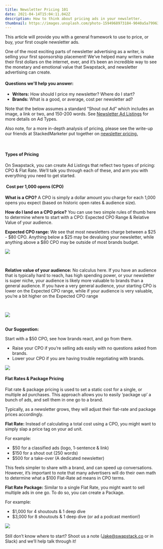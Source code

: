 ```yaml
---
title: Newsletter Pricing 101
date: 2021-04-14T15:04:11.042Z
description: How to think about pricing ads in your newsletter.
thumbnail: https://images.unsplash.com/photo-1594968973184-9040a5a79963?ixid=MnwxMjA3fDB8MHxwaG90by1wYWdlfHx8fGVufDB8fHx8&ixlib=rb-1.2.1&auto=format&fit=crop&w=1350&q=80
---
```

This article will provide you with a general framework to use to price, or buy, your first couple newsletter ads.

One of the most exciting parts of newsletter advertising as a writer, is selling your first sponsorship placement! We’ve helped many writers make their first dollars on the internet, ever, and it’s been an incredible way to see the monetary and emotional value that Swapstack, and newsletter advertising can create. 

#### Questions we'll help you answer:

* **Writers:** How should I price my newsletter? Where do I start?
* **Brands:** What is a good, or average, cost per newsletter ad?

Note that the below assumes a standard “Shout out Ad” which includes an image, a link or two, and 150-200 words. See [Newsletter Ad Listings](http://www.swapstack.co/newsletter-ad-units-101) for more details on Ad Types.

‍Also note, for a more in-depth analysis of pricing, please see the write-up our friends at StackedMarketer put together on [newsletter pricing.](https://www.stackedmarketer.com/how-we-think-about-buying-and-selling-ads-in-newsletters/)

‍

#### Types of Pricing

On Swapstack, you can create Ad Listings that reflect two types of pricing: CPO & Flat Rate. We’ll talk you through each of these, and arm you with everything you need to get started.

#### ‍ **Cost per 1,000 opens (CPO)** 

**What is a CPO?** A CPO is simply a dollar amount you charge for each 1,000 opens you expect (based on historic open rates & audience size). **‍**

**How do I land on a CPO price?** You can use two simple rules of thumb here to determine where to start with a CPO: Expected CPO Range & Relative Value of your audience.**‍**

**Expected CPO range:** We see that most newsletters charge between a $25 - $80 CPO. Anything below a $25 may be devaluing your newsletter, while anything above a $80 CPO may be outside of most brands budget.

![](https://uploads-ssl.webflow.com/604a4386ef1eac4bed71c843/6077a3789d13c26966249cfc_Screen%20Shot%202021-04-14%20at%2010.22.32%20PM.png)

‍

**Relative value of your audience:** No calculus here. If you have an audience that is typically hard to reach, has high spending power, or your newsletter is super niche, your audience is likely more valuable to brands than a general audience. If you have a very general audience, your starting CPO is lower on the Expected CPO range, while if your audience is very valuable, you’re a bit higher on the Expected CPO range

‍

![](https://uploads-ssl.webflow.com/604a4386ef1eac4bed71c843/6077a3ec1171e2d52bd2ee38_Screen%20Shot%202021-04-14%20at%2010.24.32%20PM.png)

‍\
**Our Suggestion:**

Start with a $50 CPO, see how brands react, and go from there. 

* Raise your CPO if you’re selling ads easily with no questions asked from brands.
* Lower your CPO if you are having trouble negotiating with brands.

![](https://uploads-ssl.webflow.com/604a4386ef1eac4bed71c843/6077a44f325eb9869766cca9_Screen%20Shot%202021-04-14%20at%2010.26.09%20PM.png)

#### Flat Rates & Package Pricing 

Flat rate & package pricing is used to set a static cost for a single, or multiple ad purchases. This approach allows you to easily ‘package up’ a bunch of ads, and sell them in one go to a brand. 

Typically, as a newsletter grows, they will adjust their flat-rate and package prices accordingly.

**Flat Rate:** Instead of calculating a total cost using a CPO, you might want to simply slap a price tag on your ad unit. 

For example: 

* $50 for a classified ads (logo, 1-sentence & link)
* $150 for a shout out (250 words)
* $500 for a take-over (A dedicated newsletter)

This feels simpler to share with a brand, and can speed up conversations. However, it’s important to note that many advertisers will do their own math to determine what a $100 Flat-Rate ad means in CPO terms.

**Flat Rate Package:** Similar to a single Flat Rate, you might want to sell multiple ads in one go. To do so, you can create a Package. 

For example:

* $1,000 for 4 shoutouts & 1 deep dive
* $3,000 for 8 shoutouts & 1 deep dive (or ad a podcast mention!)

‍![](https://uploads-ssl.webflow.com/604a4386ef1eac4bed71c843/6077a4beeb33aa78de2b889f_Screen%20Shot%202021-04-14%20at%2010.27.48%20PM.png)

Still don’t know where to start? Shoot us a note (Jake@swapstack.co or in Slack) and we’ll help talk through it!